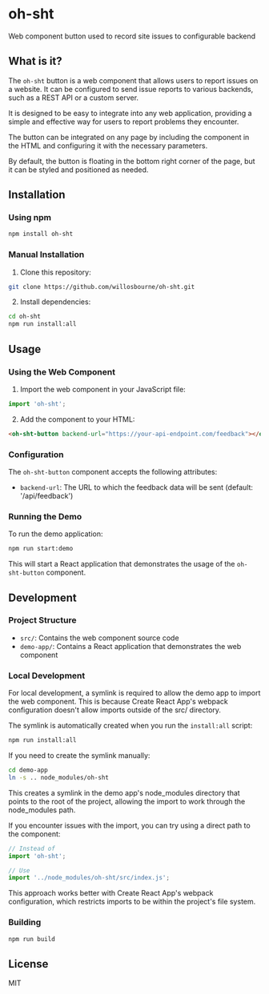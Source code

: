 # oh-sht
Web component button used to record site issues to configurable backend

## What is it?

The `oh-sht` button is a web component that allows users to report issues on a website. It can be configured to send issue reports to various backends, such as a REST API or a custom server.

It is designed to be easy to integrate into any web application, providing a simple and effective way for users to report problems they encounter.

The button can be integrated on any page by including the component in the HTML and configuring it with the necessary parameters.

By default, the button is floating in the bottom right corner of the page, but it can be styled and positioned as needed.

## Installation

### Using npm

```bash
npm install oh-sht
```

### Manual Installation

1. Clone this repository:
```bash
git clone https://github.com/willosbourne/oh-sht.git
```

2. Install dependencies:
```bash
cd oh-sht
npm run install:all
```

## Usage

### Using the Web Component

1. Import the web component in your JavaScript file:

```javascript
import 'oh-sht';
```

2. Add the component to your HTML:

```html
<oh-sht-button backend-url="https://your-api-endpoint.com/feedback"></oh-sht-button>
```

### Configuration

The `oh-sht-button` component accepts the following attributes:

- `backend-url`: The URL to which the feedback data will be sent (default: '/api/feedback')

### Running the Demo

To run the demo application:

```bash
npm run start:demo
```

This will start a React application that demonstrates the usage of the `oh-sht-button` component.

## Development

### Project Structure

- `src/`: Contains the web component source code
- `demo-app/`: Contains a React application that demonstrates the web component

### Local Development

For local development, a symlink is required to allow the demo app to import the web component. This is because Create React App's webpack configuration doesn't allow imports outside of the src/ directory.

The symlink is automatically created when you run the `install:all` script:

```bash
npm run install:all
```

If you need to create the symlink manually:

```bash
cd demo-app
ln -s .. node_modules/oh-sht
```

This creates a symlink in the demo app's node_modules directory that points to the root of the project, allowing the import to work through the node_modules path.

If you encounter issues with the import, you can try using a direct path to the component:

```javascript
// Instead of
import 'oh-sht';

// Use
import '../node_modules/oh-sht/src/index.js';
```

This approach works better with Create React App's webpack configuration, which restricts imports to be within the project's file system.

### Building

```bash
npm run build
```

## License

MIT
